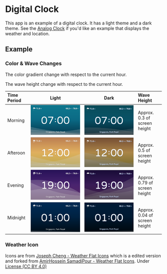 # Digital Clock

This app is an example of a digital clock.
It has a light theme and a dark theme.
See the [Analog Clock](../analog_clock) if you'd like an example that displays the weather and location.


## Example

### **Color & Wave Changes**

The color gradient change with respect to the current hour.

The wave height change with respect to the current hour.

|Time Period|Light|Dark|Wave Height|
|:--|:-:|:-:|:--|
|Morning|![](light_morning.png)|![](dark_morning.png)|Approx. 0.3 of screen height|
|Afteroon|![](light_afternoon.png)|![](dark_afternoon.png)|Approx. 0.5 of screen height|
|Evening|![](light_evening.png)|![](dark_evening.png)|Approx. 0.79 of screen height|
|Midnight|![](light_midnight.png)|![](dark_midnight.png)|Approx. 0.04 of screen height|

### **Weather Icon**

Icons are from [Joseph Cheng - Weather Flat Icons](https://rive.app/a/josephcheng/files/flare/weather-flat-icons/preview) which is a edited version and forked from [AmirHossein SamadiPour - Weather Flat Icons](https://rive.app/a/SamadiPour/files/flare/weather-flat-icons/preview). Under [License (CC BY 4.0)](https://creativecommons.org/licenses/by/4.0/)

